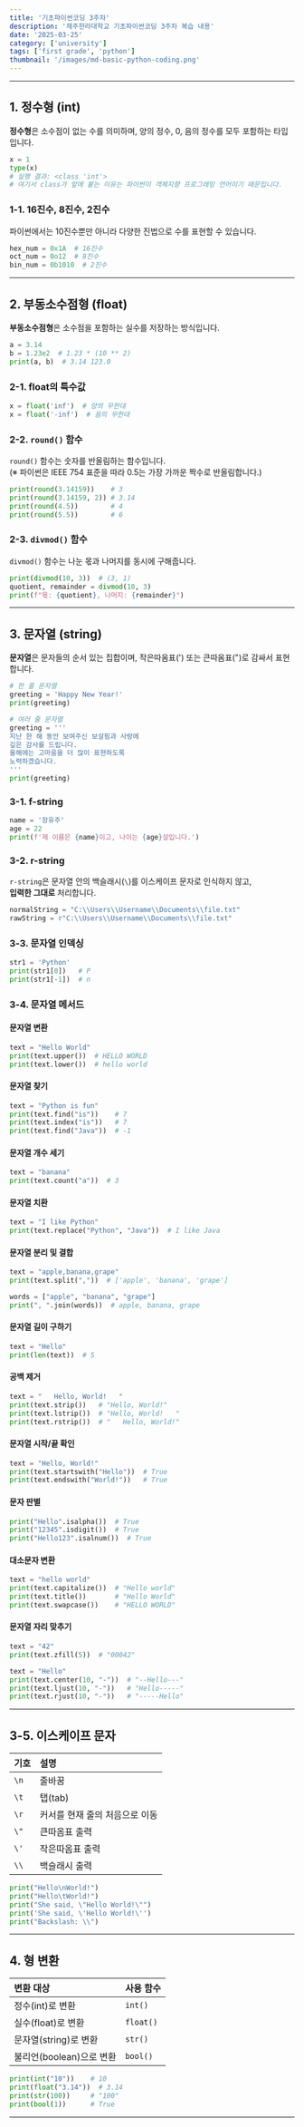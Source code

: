 ```yaml
---
title: '기초파이썬코딩 3주차'
description: '제주한라대학교 기초파이썬코딩 3주차 복습 내용'
date: '2025-03-25'
category: ['university']
tags: ['first grade', 'python']
thumbnail: '/images/md-basic-python-coding.png'
---
```


---

## 1. 정수형 (int)

**정수형**은 소수점이 없는 수를 의미하며, 양의 정수, 0, 음의 정수를 모두 포함하는 타입입니다.

```python
x = 1
type(x)
# 실행 결과: <class 'int'>
# 여기서 class가 앞에 붙는 이유는 파이썬이 객체지향 프로그래밍 언어이기 때문입니다.
```

### 1-1. 16진수, 8진수, 2진수

파이썬에서는 10진수뿐만 아니라 다양한 진법으로 수를 표현할 수 있습니다.

```python
hex_num = 0x1A  # 16진수
oct_num = 0o12  # 8진수
bin_num = 0b1010  # 2진수
```

---

## 2. 부동소수점형 (float)

**부동소수점형**은 소수점을 포함하는 실수를 저장하는 방식입니다.

```python
a = 3.14
b = 1.23e2  # 1.23 * (10 ** 2)
print(a, b)  # 3.14 123.0
```

### 2-1. float의 특수값

```python
x = float('inf')  # 양의 무한대
x = float('-inf')  # 음의 무한대
```

### 2-2. `round()` 함수

`round()` 함수는 숫자를 반올림하는 함수입니다.  
(※ 파이썬은 IEEE 754 표준을 따라 0.5는 가장 가까운 짝수로 반올림합니다.)

```python
print(round(3.14159))    # 3
print(round(3.14159, 2)) # 3.14
print(round(4.5))        # 4
print(round(5.5))        # 6
```

### 2-3. `divmod()` 함수

`divmod()` 함수는 나눈 몫과 나머지를 동시에 구해줍니다.

```python
print(divmod(10, 3))  # (3, 1)
quotient, remainder = divmod(10, 3)
print(f"몫: {quotient}, 나머지: {remainder}")
```

---

## 3. 문자열 (string)

**문자열**은 문자들의 순서 있는 집합이며, 작은따옴표(') 또는 큰따옴표(")로 감싸서 표현합니다.

```python
# 한 줄 문자열
greeting = 'Happy New Year!'
print(greeting)

# 여러 줄 문자열
greeting = '''
지난 한 해 동안 보여주신 보살핌과 사랑에
깊은 감사를 드립니다.
올해에는 고마움을 더 많이 표현하도록
노력하겠습니다.
'''
print(greeting)
```

### 3-1. f-string

```python
name = '장유주'
age = 22
print(f'제 이름은 {name}이고, 나이는 {age}살입니다.')
```

### 3-2. r-string

`r-string`은 문자열 안의 백슬래시(`\`)를 이스케이프 문자로 인식하지 않고,  
**입력한 그대로** 처리합니다.

```python
normalString = "C:\\Users\\Username\\Documents\\file.txt"
rawString = r"C:\\Users\\Username\\Documents\\file.txt"
```

### 3-3. 문자열 인덱싱

```python
str1 = 'Python'
print(str1[0])   # P
print(str1[-1])  # n
```

### 3-4. 문자열 메서드

#### 문자열 변환

```python
text = "Hello World"
print(text.upper())  # HELLO WORLD
print(text.lower())  # hello world
```

#### 문자열 찾기

```python
text = "Python is fun"
print(text.find("is"))    # 7
print(text.index("is"))   # 7
print(text.find("Java"))  # -1
```

#### 문자열 개수 세기

```python
text = "banana"
print(text.count("a"))  # 3
```

#### 문자열 치환

```python
text = "I like Python"
print(text.replace("Python", "Java"))  # I like Java
```

#### 문자열 분리 및 결합

```python
text = "apple,banana,grape"
print(text.split(","))  # ['apple', 'banana', 'grape']

words = ["apple", "banana", "grape"]
print(", ".join(words))  # apple, banana, grape
```

#### 문자열 길이 구하기

```python
text = "Hello"
print(len(text))  # 5
```

#### 공백 제거

```python
text = "   Hello, World!   "
print(text.strip())   # "Hello, World!"
print(text.lstrip())  # "Hello, World!   "
print(text.rstrip())  # "   Hello, World!"
```

#### 문자열 시작/끝 확인

```python
text = "Hello, World!"
print(text.startswith("Hello"))  # True
print(text.endswith("World!"))   # True
```

#### 문자 판별

```python
print("Hello".isalpha())  # True
print("12345".isdigit())  # True
print("Hello123".isalnum())  # True
```

#### 대소문자 변환

```python
text = "hello world"
print(text.capitalize())  # "Hello world"
print(text.title())       # "Hello World"
print(text.swapcase())    # "HELLO WORLD"
```

#### 문자열 자리 맞추기

```python
text = "42"
print(text.zfill(5))  # "00042"

text = "Hello"
print(text.center(10, "-"))  # "--Hello---"
print(text.ljust(10, "-"))   # "Hello-----"
print(text.rjust(10, "-"))   # "-----Hello"
```

---

## 3-5. 이스케이프 문자

| **기호** | **설명**                       |
| :------- | :----------------------------- |
| `\n`     | 줄바꿈                         |
| `\t`     | 탭(tab)                        |
| `\r`     | 커서를 현재 줄의 처음으로 이동 |
| `\"`     | 큰따옴표 출력                  |
| `\'`     | 작은따옴표 출력                |
| `\\`     | 백슬래시 출력                  |

```python
print("Hello\nWorld!")
print("Hello\tWorld!")
print("She said, \"Hello World!\"")
print('She said, \'Hello World!\'')
print("Backslash: \\")
```

---

## 4. 형 변환

| **변환 대상**            | **사용 함수** |
| :----------------------- | :------------ |
| 정수(int)로 변환         | `int()`       |
| 실수(float)로 변환       | `float()`     |
| 문자열(string)로 변환    | `str()`       |
| 불리언(boolean)으로 변환 | `bool()`      |

```python
print(int("10"))    # 10
print(float("3.14"))  # 3.14
print(str(100))     # "100"
print(bool(1))      # True
```

---
